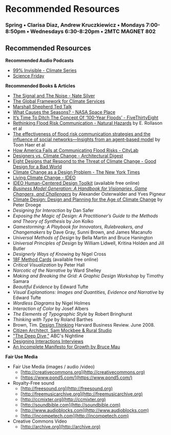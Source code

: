 # Recommended Resources

### Spring • Clarisa Diaz, Andrew Kruczkiewicz • Mondays 7:00-8:50pm • Wednesdays 6:30-8:20pm • 2MTC MAGNET 802

## Recommended Resources

**Recommended Audio Podcasts**

* [99% Invisible - Climate Series](https://99percentinvisible.org/?s=climate&post_type[]=episode&post_type[]=article&paged=) 
* [Science Friday](https://www.sciencefriday.com/)

**Recommended Books & Articles**

* [The Signal and The Noise - Nate Silver](https://www.amazon.com/gp/product/0143125087/ref=ox_sc_act_title_1?smid=ATVPDKIKX0DER&psc=1)
* [The Global Framework for Climate Services](https://www.nature.com/articles/nclimate1745)
* [Marshall Shepherd Ted Talk](https://www.youtube.com/watch?v=LcNvkhS4UYg)
* [What Causes the Seasons? - NASA  Space Place](https://spaceplace.nasa.gov/seasons/en/)
* [It’s Time To Ditch The Concept Of ‘100-Year Floods’ - FiveThirtyEight](https://fivethirtyeight.com/features/its-time-to-ditch-the-concept-of-100-year-floods/)
* [Rethinking Flood Risk Communication - Natural Hazards](https://link.springer.com/article/10.1007/s11069-018-3273-4) by E. Rollason et al
* [The effectiveness of flood risk communication strategies and the influence of social networks—Insights from an agent-based model](https://www.sciencedirect.com/science/article/pii/S1462901116300570) by Toon Haer et al
* [How America Fails at Communicating Flood Risks - CityLab](https://www.citylab.com/environment/2018/10/how-america-fails-communicating-flood-risks/572620/)
* [Designers vs. Climate Change - Architectural Digest](https://www.architecturaldigest.com/story/designers-architects-take-on-climate-change?verso=true)
* [Eight Designs that Respond to the Threat of Climate Change - Good Design for a Bad World](https://www.dezeen.com/2017/10/16/eight-designs-respond-threat-climate-change-good-design-bad-world-dutch-design-week/)
* [Climate Change as a Design Problem - The New York Times](https://www.nytimes.com/2017/06/16/insider/climate-change-as-a-design-problem-architecture-rotterdam.html)
* [Living Climate Change - IDEO](https://designthinking.ideo.com/?p=400)
* [IDEO Human-Centered Design Toolkit](https://www.ideo.com/post/design-kit) \(available free online\)
* [_Business Model Generation: A Handbook for Visionaries, Game Changers, and Challengers_](https://www.amazon.com/Yves-Pigneur/e/B00405XLBG/ref=sr_ntt_srch_lnk_1?qid=1470188736&sr=8-1) by Alexander Osterwalder and Yves Pigneur
* [Climate Design: Design and Planning for the Age of Climate Change](https://www.amazon.com/Climate-Design-Planning-Age-Change/dp/0982060718/ref=as_sl_pc_tf_til?tag=arch05-20&linkCode=w00&linkId=&creativeASIN=0982060718) by Peter Droege
* _Designing for Interaction_ by Dan Safer
* _Exposing the Magic of Design: A Practitioner’s Guide to the Methods and Theory of Synthesis_ by Jon Kolko
* _Gamestorming: A Playbook for Innovators, Rulebreakers, and Changemakers_ by Dave Gray, Sunni Brown, and James Macanufo
* _Universal Methods of Design_ by Bella Martin and Bruce Hanington
* _Universal Principles of Design_ by William Lidwell, Kritina Holden and Jill Butler
* _Designerly Ways of Knowing_ by Nigel Cross
* [18F Method Cards](https://methods.18f.gov/) \(available free online\)
* _Critical Visualization_ by Peter Hall
* _Narcotic of the Narrative_ by Ward Shelley
* _Making and Breaking the Grid: A Graphic Design Workshop_ by Timothy Samara
* _Beautiful Evidence_ by Edward Tufte
* _Visual Explanations: Images and Quantities, Evidence and Narrative_ by Edward Tufte
* _Wordless Diagrams_ by Nigel Holmes
* _Interaction of Color_ by Josef Albers
* _The Elements of Typographic Style_ by Robert Bringhurst
* _Thinking with Type_ by Roland Barthes
* Brown, Tim. [Design Thinking](http://www.ideo.com/images/uploads/news/pdfs/IDEO_HBR_Design_Thinking.pdf) Harvard Business Review. June 2008. 
* [Citizen Architect, Sam Mockbee & Rural Studio](http://video.pbs.org/program/1548466406)
* ["The Deep Dive,"](http://www.youtube.com/watch?v=JkHOxyafGpE) ABC's Nightline
* [Designing Interactions Interviews](http://www.designinginteractions.com/interviews)
* [An Incomplete Manifesto for Growth by Bruce Mau](http://www.manifestoproject.it/bruce-mau/)

**Fair Use Media**

* Fair Use Media \(images / audio /video\)
  * [http://creativecommons.org](http://creativecommons.org) 
  * [https://www.pond5.com/](https://www.pond5.com/)
* Royalty-Free sound 
  * [http://freesound.org](http://freesound.org) 
  * [http://freemusicarchive.org](http://freemusicarchive.org)
  * [http://ccmixter.org](http://ccmixter.org)
  * [http://soundbible.com](http://soundbible.com)
  * [http://www.audioblocks.com](http://www.audioblocks.com)
  * [http://incompetech.com](http://incompetech.com)
* Creative Commons Video
  * [http://archive.org](http://archive.org)


